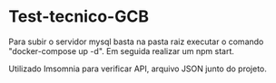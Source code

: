# Test-tecnico-GCB

Para subir o servidor mysql basta na pasta raiz executar o comando "docker-compose up -d". Em seguida realizar um npm start.

Utilizado Imsomnia para verificar API, arquivo JSON junto do projeto.
